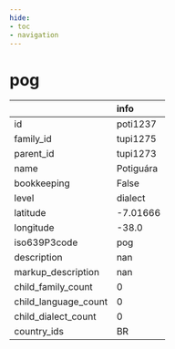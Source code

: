 ```yaml
---
hide:
- toc
- navigation
---
```

# pog
|                      | info      |
|:---------------------|:----------|
| id                   | poti1237  |
| family_id            | tupi1275  |
| parent_id            | tupi1273  |
| name                 | Potiguára |
| bookkeeping          | False     |
| level                | dialect   |
| latitude             | -7.01666  |
| longitude            | -38.0     |
| iso639P3code         | pog       |
| description          | nan       |
| markup_description   | nan       |
| child_family_count   | 0         |
| child_language_count | 0         |
| child_dialect_count  | 0         |
| country_ids          | BR        |